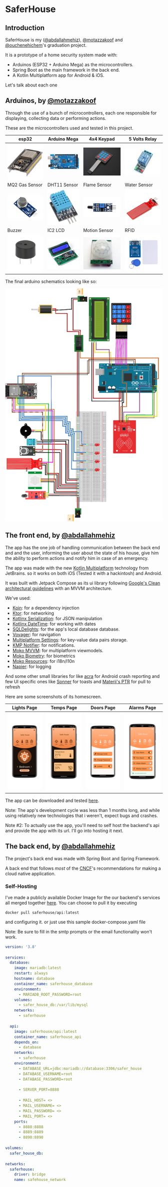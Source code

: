 # SaferHouse
## Introduction
SaferHouse is my ([@abdallahmehiz](https://github.com/abdallahmehiz)), [@motazzakoof](https://github.com/motazzakoof) and [@ouchenehichem](https://github.com/ouchenehichem)'s graduation project.

It is a prototype of a home security system made with:
 - Arduinos (ESP32 + Arduino Mega) as the microcontrollers.
 - Spring Boot as the main framework in the back end.
 - A Kotlin Multiplatform app for Android & iOS.

Let's talk about each one

## Arduinos, by [@motazzakoof](https://github.com/motazzakoof)
Through the use of a bunch of microcontrollers, each one responsible for displaying, collecting data or performing actions.

These are the microcontrollers used and tested in this project.

| esp32 | Arduino Mega | 4x4 Keypad | 5 Volts Relay |
|-|-|-|-|
| ![esp32](/profile/arduino_parts/esp32.jpg) | ![arduino_mega](/profile/arduino_parts/Arduino-Mega.jpg) | ![4x4](/profile/arduino_parts/4x4%20Keypad.jpg) | ![5volts](/profile/arduino_parts/5Volt%20relay.jpg)
| MQ2 Gas Sensor | DHT11 Sensor | Flame Sensor | Water Sensor
| ![water](/profile/arduino_parts/MQ-2-Gas-Sensor.png) | ![dht](/profile/arduino_parts/DHT11-Sensor.jpg) | ![flame](/profile/arduino_parts/flame%20sensor.jpg) | ![water](/profile/arduino_parts/water%20sensor.jpg) |
| Buzzer | IC2 LCD | Motion Sensor | RFID |
| ![buzz](/profile/arduino_parts/Buzzer.png) | ![lcd](/profile/arduino_parts/IC2%20LCD.jpg) | ![motion](/profile/arduino_parts/motion%20senser.png) | ![rfid](/profile/arduino_parts/rfid.jpg) | 

The final arduino schematics looking like so:

![](schematic.png)

## The front end, by [@abdallahmehiz](https://github.com/abdallahmehiz)

The app has the one job of handling communication between the back end and and the user, informing the user about the state of his house, give him the ability to perform actions and notify him in case of an emergency.

The app was made with the new [Kotlin Multiplatform](https://www.jetbrains.com/kotlin-multiplatform/) technology from JetBrains. so it works on both iOS (Tested it with a hackintosh) and Android.

It was built with Jetpack Compose as its ui library following [Google's Clean architectural guidelines](https://developer.android.com/topic/architecture) with an MVVM architecture.

We've used:
 - [Koin](https://insert-koin.io/): for a dependency injection
 - [Ktor](https://ktor.io/): for networking
 - [Kotlinx Serialization](https://github.com/Kotlin/kotlinx.serialization): for JSON manipulation
 - [Kotlinx DateTime](https://github.com/Kotlin/kotlinx-datetime): for working with dates
 - [SQLDelights](https://cashapp.github.io/sqldelight/2.0.1/): for the app's local database database.
 - [Voyager](https://voyager.adriel.cafe/): for navigation
 - [Multiplatform Settings](https://github.com/russhwolf/multiplatform-settings): for key-value data pairs storage.
 - [KMP Notifier](https://github.com/mirzemehdi/KMPNotifier/): for notifications.
 - [Moko MVVM](https://github.com/icerockdev/moko-mvvm): for multiplatform viewmodels.
 - [Moko Biometry](https://github.com/icerockdev/moko-biometry): for biometrics
 - [Moko Resources](https://github.com/icerockdev/moko-resources): for i18n/l10n
 - [Napier](https://github.com/AAkira/Napier): for logging

And some other small libraries for like [acra](https://www.acra.ch/) for Android crash reporting and few UI specific ones like [Sonner](https://github.com/dokar3/compose-sonner) for toasts and [Materii's PTR](https://github.com/MateriiApps/pullrefresh) for pull to refresh

Here are some screenshots of its homescreen.

|Lights Page| Temps Page | Doors Page | Alarms Page |
|-|-|-|-|
|![lights](/profile/app/lights_page.PNG)| ![temps](/profile/app/temps_page.PNG) | ![doors](/profile/app/doors_page.PNG) | ![alarms](/profile/app/alarms_page.PNG) |

The app can be downloaded and tested [here](/profile/app-release.apk).

Note: The app's development cycle was less than 1 months long, and while using relatively new technologies that i weren't, expect bugs and crashes. 

Note #2: To actually use the app, you'll need to self host the backend's api and provide the app with its url. I'll go into hosting it next.

## The back end, by [@abdallahmehiz](https://github.com/abdallahmehiz)

The project's back end was made with Spring Boot and Spring Framework.

A back end that follows *most* of the [CNCF](https://landscape.cncf.io/)'s recommendations for making a cloud native application.

### Self-Hosting
I've made a publicly available Docker Image for the our backend's services all merged together [here](https://hub.docker.com/repository/docker/saferhouse/api). You can choose to pull it by executing 

```
docker pull saferhouse/api:latest
```

and configuring it. or just use this sample docker-compose.yaml file


Note: Be sure to fill in the smtp prompts or the email functionality won't work.

```yaml
version: '3.8'

services:
  database:
    image: mariadb:latest
    restart: always
    hostname: database
    container_name: saferhouse_database
    environment:
      - MARIADB_ROOT_PASSWORD=root
    volumes:
      - safer_house_db:/var/lib/mysql
    networks:
      - saferhouse

  api:
    image: saferhouse/api:latest
    container_name: saferhouse_api
    depends_on:
      - database
    networks:
      - saferhouse
    environment:
      - DATABASE_URL=jdbc:mariadb://database:3306/safer_house
      - DATABASE_USERNAME=root
      - DATABASE_PASSWORD=root
    
      - SERVER_PORT=8888

      - MAIL_HOST= <>
      - MAIL_USERNAME= <>
      - MAIL_PASSWORD= <>
      - MAIL_PORT= <>
    ports:
      - 8888:8888
      - 8889:8889
      - 8890:8890

volumes:
  safer_house_db:

networks:
  saferhouse:
    driver: bridge
    name: safehouse_network
```
